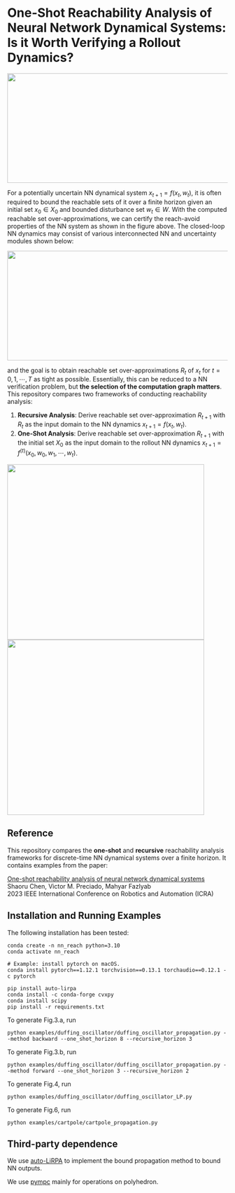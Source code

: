 # One-Shot Reachability Analysis of Neural Network Dynamical Systems: Is it Worth Verifying a Rollout Dynamics? 

<img src="https://github.com/ShaoruChen/web-materials/blob/main/One_shot_ICRA_23/illustration_3.png" width="600" height="250">

For a potentially uncertain NN dynamical system $x_{t+1} = f(x_t, w_t)$, it is often required to bound the reachable sets of it over a finite horizon given an initial set $x_0 \in X_0$ and bounded disturbance set $w_t \in W$. With the computed reachable set over-approximations, we can certify the reach-avoid properties of the NN system as shown in the figure above. The closed-loop NN dynamics may consist of various interconnected NN and uncertainty modules shown below:

<img src="https://github.com/ShaoruChen/web-materials/blob/main/One_shot_ICRA_23/nnds.png" width="600" height="250">

and the goal is to obtain reachable set over-approximations $R_t$ of $x_t$ for $t= 0, 1, \cdots, T$ as tight as possible. Essentially, this can be reduced to a NN verification problem, but **the selection of the computation graph matters**. This repository compares two frameworks of conducting reachability analysis:

1. **Recursive Analysis**: Derive reachable set over-approximation $R_{t+1}$ with $R_t$ as the input domain to the NN dynamics  $x_{t+1} = f(x_t, w_t)$. 
2. **One-Shot Analysis**: Derive reachable set over-approximation $R_{t+1}$ with the initial set $X_0$ as the input domain to the rollout NN dynamics $x_{t+1} = f^{(t)}(x_0, w_0, w_1, \cdots, w_t)$.

<p float="left">
<img src="https://github.com/ShaoruChen/web-materials/blob/main/One_shot_ICRA_23/duffing_backward.png" width="450" height="400">
<img src="https://github.com/ShaoruChen/web-materials/blob/main/One_shot_ICRA_23/duffing_forward.png" width="450" height="400">
</p>

## Reference
This repository compares the **one-shot** and **recursive** reachability analysis frameworks for discrete-time NN dynamical systems over a finite horizon. It contains examples from the paper:

[One-shot reachability analysis of neural network dynamical systems](https://arxiv.org/pdf/2209.11827.pdf) \
Shaoru Chen, Victor M. Preciado, Mahyar Fazlyab \
2023 IEEE International Conference on Robotics and Automation (ICRA)

## Installation and Running Examples
The following installation has been tested:

```
conda create -n nn_reach python=3.10
conda activate nn_reach

# Example: install pytorch on macOS. 
conda install pytorch==1.12.1 torchvision==0.13.1 torchaudio==0.12.1 -c pytorch

pip install auto-lirpa
conda install -c conda-forge cvxpy
conda install scipy
pip install -r requirements.txt
```

To generate Fig.3.a, run
```
python examples/duffing_oscillator/duffing_oscillator_propagation.py --method backward --one_shot_horizon 8 --recursive_horizon 3
```

To generate Fig.3.b, run
```
python examples/duffing_oscillator/duffing_oscillator_propagation.py --method forward --one_shot_horizon 3 --recursive_horizon 2
```

To generate Fig.4, run
```
python examples/duffing_oscillator/duffing_oscillator_LP.py
```

To generate Fig.6, run
```
python examples/cartpole/cartpole_propagation.py
```


## Third-party dependence
We use [auto-LiRPA](https://github.com/Verified-Intelligence/auto_LiRPA) to implement the bound propagation method to bound NN outputs.

We use [pympc](https://github.com/TobiaMarcucci/pympc/tree/master) mainly for operations on polyhedron.


